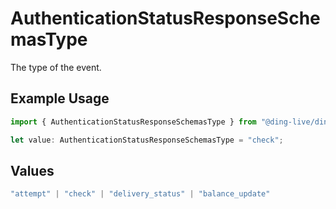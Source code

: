 # AuthenticationStatusResponseSchemasType

The type of the event.

## Example Usage

```typescript
import { AuthenticationStatusResponseSchemasType } from "@ding-live/ding/models/components";

let value: AuthenticationStatusResponseSchemasType = "check";
```

## Values

```typescript
"attempt" | "check" | "delivery_status" | "balance_update"
```